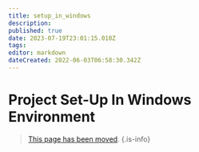 ```yaml
---
title: setup_in_windows
description: 
published: true
date: 2023-07-19T23:01:15.010Z
tags: 
editor: markdown
dateCreated: 2022-06-03T06:58:30.342Z
---
```


# Project Set-Up In Windows Environment

> [This page has been moved](https://github.com/centerofci/mathesar/blob/develop/DEVELOPER_GUIDE.md).
{.is-info}

